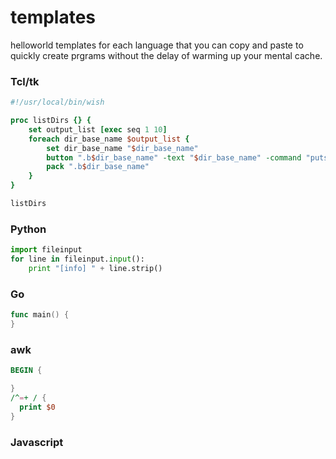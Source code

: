 # templates
helloworld templates for each language that you can copy and paste to quickly create prgrams without the delay of warming up your mental cache.

### Tcl/tk
```tcl
#!/usr/local/bin/wish

proc listDirs {} {
	set output_list [exec seq 1 10]
	foreach dir_base_name $output_list {
		set dir_base_name "$dir_base_name"
		button ".b$dir_base_name" -text "$dir_base_name" -command "puts $dir_base_name"
		pack ".b$dir_base_name"
	}
}

listDirs

```

### Python
```python
import fileinput
for line in fileinput.input():
	print "[info] " + line.strip()
```

### Go
```go
func main() {
}
```

### awk

```awk
BEGIN {

}
/^=+ / {
  print $0
}
```

### Javascript

